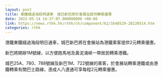 ```yaml
---
layout: post
title: 東鐵綫過海段明通車　城巴新巴將於會展站提供轉乘優惠
date: 2022-05-14 14:37:07.000000000 +08:00
link: https://news.rthk.hk/rthk/ch/component/k2/1648529-20220514.htm
categories: rthk
---
```


港鐵東鐵綫過海段明日通車，城巴新巴將在會展站為港鐵乘客提供2元轉乘優惠。

新巴將開辦1M號線，以方便跑馬地及黃泥涌峽一帶居民轉乘港鐵。

城巴25A、780、788號線及新巴1M、722號線的乘客，於會展站轉乘港鐵或由港鐵轉乘有關巴士路線，憑成人八達通可享每程2元轉乘優惠。
